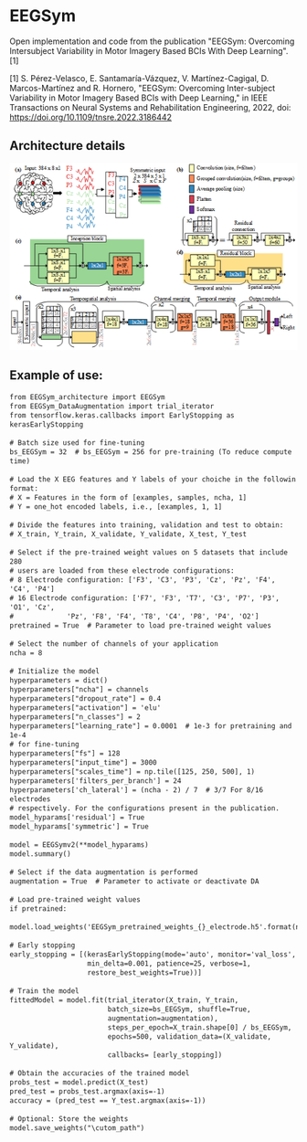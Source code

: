 # EEGSym
Open implementation and code from the publication "EEGSym: Overcoming 
Intersubject Variability in Motor Imagery Based BCIs With Deep Learning". [1]

[1] S. Pérez-Velasco, E. Santamaría-Vázquez, V. Martínez-Cagigal, 
D. Marcos-Martínez and R. Hornero, "EEGSym: Overcoming Inter-subject 
Variability in Motor Imagery Based BCIs with Deep Learning," in IEEE 
Transactions on Neural Systems and Rehabilitation Engineering, 2022, 
doi: https://doi.org/10.1109/tnsre.2022.3186442

## Architecture details
![EEGSym architecture details](https://github.com/Serpeve/EEGSym/blob/main/EEGSym_scheme_online.png?raw=true)

## Example of use:
```
from EEGSym_architecture import EEGSym
from EEGSym_DataAugmentation import trial_iterator
from tensorflow.keras.callbacks import EarlyStopping as kerasEarlyStopping

# Batch size used for fine-tuning
bs_EEGSym = 32  # bs_EEGSym = 256 for pre-training (To reduce compute time)

# Load the X EEG features and Y labels of your choiche in the followin format:
# X = Features in the form of [examples, samples, ncha, 1]
# Y = one_hot encoded labels, i.e., [examples, 1, 1]

# Divide the features into training, validation and test to obtain:
# X_train, Y_train, X_validate, Y_validate, X_test, Y_test

# Select if the pre-trained weight values on 5 datasets that include 280  
# users are loaded from these electrode configurations:
# 8 Electrode configuration: ['F3', 'C3', 'P3', 'Cz', 'Pz', 'F4', 'C4', 'P4']
# 16 Electrode configuration: ['F7', 'F3', 'T7', 'C3', 'P7', 'P3', 'O1', 'Cz', 
#             'Pz', 'F8', 'F4', 'T8', 'C4', 'P8', 'P4', 'O2']
pretrained = True  # Parameter to load pre-trained weight values

# Select the number of channels of your application
ncha = 8

# Initialize the model
hyperparameters = dict()
hyperparameters["ncha"] = channels
hyperparameters["dropout_rate"] = 0.4
hyperparameters["activation"] = 'elu'
hyperparameters["n_classes"] = 2
hyperparameters["learning_rate"] = 0.0001  # 1e-3 for pretraining and 1e-4 
# for fine-tuning
hyperparameters["fs"] = 128
hyperparameters["input_time"] = 3000
hyperparameters["scales_time"] = np.tile([125, 250, 500], 1)
hyperparameters['filters_per_branch'] = 24
hyperparameters['ch_lateral'] = (ncha - 2) / 7  # 3/7 For 8/16 electrodes 
# respectively. For the configurations present in the publication.
model_hyparams['residual'] = True
model_hyparams['symmetric'] = True

model = EEGSymv2(**model_hyparams)
model.summary()

# Select if the data augmentation is performed
augmentation = True  # Parameter to activate or deactivate DA

# Load pre-trained weight values
if pretrained:
    model.load_weights('EEGSym_pretrained_weights_{}_electrode.h5'.format(ncha))

# Early stopping
early_stopping = [(kerasEarlyStopping(mode='auto', monitor='val_loss', 
                   min_delta=0.001, patience=25, verbose=1, 
                   restore_best_weights=True))]

# Train the model
fittedModel = model.fit(trial_iterator(X_train, Y_train, 
                        batch_size=bs_EEGSym, shuffle=True, 
                        augmentation=augmentation), 
                        steps_per_epoch=X_train.shape[0] / bs_EEGSym, 
                        epochs=500, validation_data=(X_validate, Y_validate), 
                        callbacks= [early_stopping])

# Obtain the accuracies of the trained model
probs_test = model.predict(X_test)
pred_test = probs_test.argmax(axis=-1)
accuracy = (pred_test == Y_test.argmax(axis=-1)) 

# Optional: Store the weights
model.save_weights("\cutom_path")   
```
